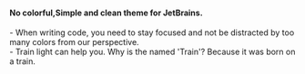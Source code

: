 #### No colorful,Simple and clean theme for JetBrains.<br>
<span>
- When writing code, you need to stay focused and not be distracted by too many colors from our perspective. 
<br />
- Train light can help you. Why is the named 'Train'? Because it was born on a train.
</span>
<br />

